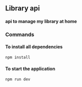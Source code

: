 ## Library api
#### api to manage my library at home

### Commands
#### To install all dependencies
```
npm install
```
#### To start the application
```
npm run dev
```
